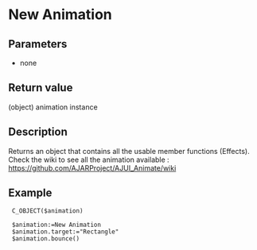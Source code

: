 ﻿<!-- New Animation ( ) -> animation instance -->

# New Animation

## Parameters

 *  none

## Return value

(object) animation instance 

## Description

Returns an object that contains all the usable member functions (Effects). Check the wiki to see all the animation available : https://github.com/AJARProject/AJUI_Animate/wiki

## Example

```
 C_OBJECT($animation)
 
 $animation:=New Animation
 $animation.target:="Rectangle"
 $animation.bounce()
```
